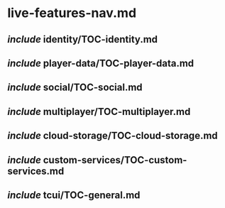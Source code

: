 # live-features-nav.md

## _include_ identity/TOC-identity.md

## _include_ player-data/TOC-player-data.md

## _include_ social/TOC-social.md

## _include_ multiplayer/TOC-multiplayer.md

## _include_ cloud-storage/TOC-cloud-storage.md

## _include_ custom-services/TOC-custom-services.md

## _include_ tcui/TOC-general.md
